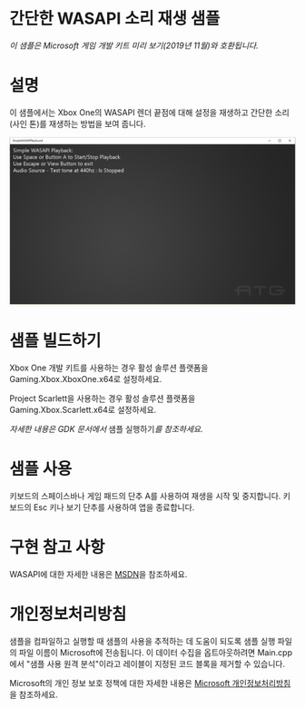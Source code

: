 # 간단한 WASAPI 소리 재생 샘플

*이 샘플은 Microsoft 게임 개발 키트 미리 보기(2019년 11월)와
호환됩니다.*

# 설명

이 샘플에서는 Xbox One의 WASAPI 렌더 끝점에 대해 설정을 재생하고 간단한
소리(사인 톤)를 재생하는 방법을 보여 줍니다.

![](./media/image1.png)

# 샘플 빌드하기

Xbox One 개발 키트를 사용하는 경우 활성 솔루션 플랫폼을
Gaming.Xbox.XboxOne.x64로 설정하세요.

Project Scarlett을 사용하는 경우 활성 솔루션 플랫폼을
Gaming.Xbox.Scarlett.x64로 설정하세요.

*자세한 내용은 GDK 문서에서* 샘플 실행하기*를 참조하세요.*

# 샘플 사용

키보드의 스페이스바나 게임 패드의 단추 A를 사용하여 재생을 시작 및
중지합니다. 키보드의 Esc 키나 보기 단추를 사용하여 앱을 종료합니다.

# 구현 참고 사항

WASAPI에 대한 자세한 내용은
[MSDN](https://msdn.microsoft.com/en-us/library/windows/desktop/dd371455.aspx)을
참조하세요.

# 개인정보처리방침

샘플을 컴파일하고 실행할 때 샘플의 사용을 추적하는 데 도움이 되도록 샘플
실행 파일의 파일 이름이 Microsoft에 전송됩니다. 이 데이터 수집을
옵트아웃하려면 Main.cpp에서 \"샘플 사용 원격 분석\"이라고 레이블이
지정된 코드 블록을 제거할 수 있습니다.

Microsoft의 개인 정보 보호 정책에 대한 자세한 내용은 [Microsoft
개인정보처리방침](https://privacy.microsoft.com/en-us/privacystatement/)을
참조하세요.
